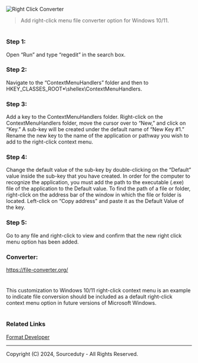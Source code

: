 ![Right Click Converter](https://github.com/user-attachments/assets/77a06be0-4149-4cd2-aee1-f60be81036da)

> Add right-click menu file converter option for Windows 10/11.

#

### Step 1: 
Open “Run” and type “regedit” in the search box.

### Step 2: 
Navigate to the “ContextMenuHandlers” folder and then to HKEY_CLASSES_ROOT\*\shellex\ContextMenuHandlers\.

### Step 3: 
Add a key to the ContextMenuHandlers folder. Right-click on the ContextMenuHandlers folder, move the cursor over to “New,” and click on “Key.” A sub-key will be created under the default name of “New Key #1.” Rename the new key to the name of the application or pathway you wish to add to the right-click context menu.

### Step 4: 
Change the default value of the sub-key by double-clicking on the “Default” value inside the sub-key that you have created. In order for the computer to recognize the application, you must add the path to the executable (.exe) file of the application to the Default value. To find the path of a file or folder, right-click on the address bar of the window in which the file or folder is located. Left-click on “Copy address” and paste it as the Default Value of the key.

### Step 5: 
Go to any file and right-click to view and confirm that the new right click menu option has been added.

### Converter: 
https://file-converter.org/

#
This customization to Windows 10/11 right-click context menu is an example to indicate file conversion should be included as a default right-click context menu option in future versions of Microsoft Windows.
#

#
### Related Links

[Format Developer](https://github.com/sourceduty/Format_Developer)

***
Copyright (C) 2024, Sourceduty - All Rights Reserved.
